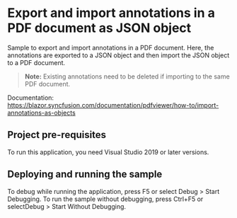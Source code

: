 # Export and import annotations in a PDF document as JSON object
Sample to export and import annotations in a PDF document. Here, the annotations are exported to a JSON object and then import the JSON object to a PDF document.

>**Note:** Existing annotations need to be deleted if importing to the same PDF document.

Documentation: https://blazor.syncfusion.com/documentation/pdfviewer/how-to/import-annotations-as-objects

## Project pre-requisites
To run this application, you need Visual Studio 2019 or later versions.

## Deploying and running the sample
To debug while running the application, press F5 or select Debug > Start Debugging. To run the sample without debugging, press Ctrl+F5 or selectDebug > Start Without Debugging.